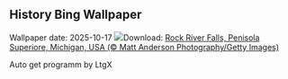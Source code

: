 ## History Bing Wallpaper
Wallpaper date: 2025-10-17
![](https://www.bing.com/th?id=OHR.RockRiverFalls_IT-IT4967817075_UHD.jpg&w=1000)Download: [Rock River Falls, Penisola Superiore, Michigan, USA (© Matt Anderson Photography/Getty Images)](https://www.bing.com/th?id=OHR.RockRiverFalls_IT-IT4967817075_UHD.jpg)

Auto get programm by LtgX
